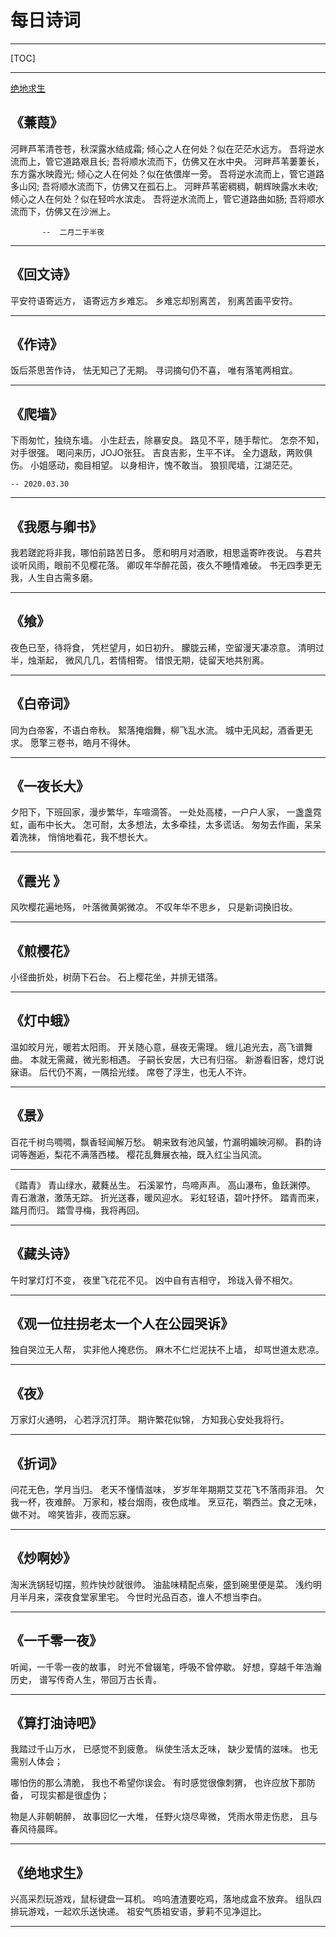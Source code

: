 # 每日诗词

------



[TOC]

------

[绝地求生](#绝地求生)

## 《蒹葭》

河畔芦苇清苍苍，秋深露水结成霜;
倾心之人在何处？似在茫茫水远方。
吾将逆水流而上，管它道路艰且长;
吾将顺水流而下，仿佛又在水中央。
河畔芦苇萋萋长，东方露水映霞光;
倾心之人在何处？似在依偎岸一旁。
吾将逆水流而上，管它道路多山冈;
吾将顺水流而下，仿佛又在孤石上。
河畔芦苇密稠稠，朝辉映露水未收;
倾心之人在何处？似在轻吟水滨走。
吾将逆水流而上，管它道路曲如肠;
吾将顺水流而下，仿佛又在沙洲上。

           --  二月二于半夜

------

## 《回文诗》
平安符语寄远方，
语寄远方乡难忘。
乡难忘却别离苦，
别离苦画平安符。

------

## 《作诗》
饭后茶思苦作诗，
怯无知己了无期。
寻词摘句仍不喜，
唯有落笔两相宜。

------

## 《爬墙》
下雨匆忙，独绕东墙。
小生赶去，除暴安良。
路见不平，随手帮忙。
怎奈不知，对手很强。
喝问来历，JOJO张狂。
吉良吉影，生平不详。
全力退敌，两败俱伤。
小姐感动，痴目相望。
以身相许，愧不敢当。
狼狈爬墙，江湖茫茫。

    -- 2020.03.30

------
## 《我愿与卿书》
我若蹉跎将非我，哪怕前路苦日多。
愿和明月对酒歌，相思遥寄昨夜说。
与君共谈听风雨，眼前不见樱花落。
卿叹年华醉花茵，夜久不睡情难破。
书无四季更无我，人生自古需多磨。

------

## 《飨》
夜色已至，待将食，
凭栏望月，如日初升。
朦胧云稀，空留漫天凄凉意。
清明过半，烛渐起，
微风几几，若情相寄。
惜恨无期，徒留天地共别离。

------

## 《白帝词》
同为白帝客，不语白帝秋。
絮落掩烟舞，柳飞乱水流。
城中无风起，酒香更无求。
愿擎三卷书，皓月不得休。

------

## 《一夜长大》
夕阳下，下班回家，漫步繁华，车喧滴答。
一处处高楼，一户户人家，
一盏盏霓虹，画布中长大。
怎可耐，太多想法，太多牵挂，太多谎话。
匆匆去作画，呆呆着洗袜，
悄悄地看花，我不想长大。

------

## 《霞光 》
风吹樱花遍地殇，
叶落微黄粥微凉。
不叹年华不思乡，
只是新词换旧妆。

------

## 《煎樱花》
小径曲折处，树荫下石台。
石上樱花坐，并排无错落。

------

## 《灯中蛾》
温如皎月光，暖若太阳雨。
开关随心意，昼夜无需理。
蛾儿追光去，高飞谱舞曲。
本就无需藏，微光影相遇。
子嗣长安居，大已有归宿。
新游看旧客，熄灯说寐语。
后代仍不离，一隅拾光缕。
席卷了浮生，也无人不许。

------
## 《景》
百花千树鸟啁啁，飘香轻闻解万愁。
朝来致有池风皱，竹漏明媚映河柳。
斟酌诗词等邂逅，梨花不满落西楼。
樱花乱舞展衣袖，既入红尘当风流。

------

《踏青》
青山绿水，葳蕤丛生。
石溪翠竹，鸟啼声声。
高山瀑布，鱼跃渊停。
青石澈澈，激荡无踪。
折光送春，暖风迎水。
彩虹轻语，碧叶抒怀。
踏青而来，踏月而归。
踏雪寻梅，我将再回。

------

## 《藏头诗》
午时掌灯灯不变，
夜里飞花花不见。
凶中自有吉相守，
玲珑入骨不相欠。

------
## 《观一位拄拐老太一个人在公园哭诉》
独自哭泣无人帮，
实非他人掩悲伤。
麻木不仁烂泥扶不上墙，
却骂世道太悲凉。

------
## 《夜》
万家灯火通明，
心若浮沉打萍。
期许繁花似锦，
方知我心安处我将行。

------
## 《折词》
问花无色，学月当归。
老天不懂情滋味，
岁岁年年期期艾艾花飞不落雨非泪。
欠我一杯，夜难醉。
万家和，楼台烟雨，夜色成堆。
烹豆花，嚼西兰。食之无味，做不对。
啼笑皆非，夜而忘寐。

------
## 《炒啊妙》
淘米洗锅轻切摆，煎炸快炒就很帅。
油盐味精配点柴，盛到碗里便是菜。
浅约明月半月来，深夜食堂家里宅。
今世时光品百态，谁人不想当李白。

------
## 《一千零一夜》
听闻，一千零一夜的故事，
时光不曾辍笔，呼吸不曾停歇。
好想，穿越千年浩瀚历史，
谱写传奇人生，带回万古长青。

------
## 《算打油诗吧》
我踏过千山万水，
已感觉不到疲惫。
纵使生活太乏味，
缺少爱情的滋味。
也无需别人体会；

哪怕伤的那么清脆，
我也不希望你误会。
有时感觉很像刺猬，
也许应放下那防备，
可现实都是很虚伪；

物是人非朝朝醉，
故事回忆一大堆，
任野火烧尽卑微，
凭雨水带走伤悲，
且与春风待晨晖。

------
## 《绝地求生》
兴高采烈玩游戏，鼠标键盘一耳机。
呜呜渣渣要吃鸡，落地成盒不放弃。
组队四排玩游戏，一起欢乐送快递。
祖安气质祖安语，萝莉不见净逗比。

------

